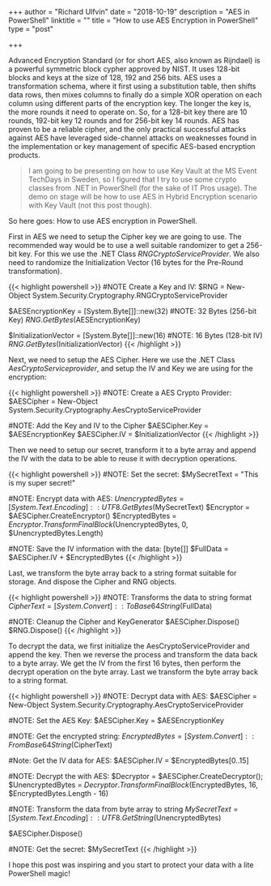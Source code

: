 +++
author = "Richard Ulfvin"
date = "2018-10-19"
description = "AES in PowerShell"
linktitle = ""
title = "How to use AES Encryption in PowerShell"
type = "post"

+++

Advanced Encryption Standard (or for short AES, also known as Rijndael) is a powerful symmetric block cypher approved by NIST. It uses 128-bit blocks and keys at the size of 128, 192 and 256 bits. 
AES uses a transformation schema, where it first using a substitution table, then shifts data rows, then mixes columns to finally do a simple XOR operation on each column using different parts of the encryption key. The longer the key is, the more rounds it need to operate on. So, for a 128-bit key there are 10 rounds, 192-bit key 12 rounds and for 256-bit key 14 rounds.
AES has proven to be a reliable cipher, and the only practical successful attacks against AES have leveraged side-channel attacks on weaknesses found in the implementation or key management of specific AES-based encryption products.

>I am going to be presenting on how to use Key Vault at the MS Event TechDays in Sweden, so I figured that I try to use some crypto classes from .NET in PowerShell (for the sake of IT Pros usage). The demo on stage will be how to use AES in Hybrid Encryption scenario with Key Vault (not this post though).

So here goes: How to use AES encryption in PowerShell.

First in AES we need to setup the Cipher key we are going to use. The recommended way would be to use a well suitable randomizer to get a 256-bit key. For this we use the .NET Class *RNGCryptoServiceProvider*. We also need to randomize the Initialization Vector (16 bytes for the Pre-Round transformation). 

{{< highlight powershell >}}
#NOTE Create a Key and IV:
$RNG = New-Object System.Security.Cryptography.RNGCryptoServiceProvider

$AESEncryptionKey     = [System.Byte[]]::new(32) #NOTE: 32 Bytes (256-bit Key)
$RNG.GetBytes($AESEncryptionKey)

$InitializationVector = [System.Byte[]]::new(16) #NOTE: 16 Bytes (128-bit IV)
$RNG.GetBytes($InitializationVector)
{{< /highlight >}}

Next, we need to setup the AES Cipher. Here we use the .NET Class *AesCryptoServiceprovider*, and setup the IV and Key we are using for the encryption:

{{< highlight powershell >}}
#NOTE: Create a AES Crypto Provider:
$AESCipher = New-Object System.Security.Cryptography.AesCryptoServiceProvider

#NOTE: Add the Key and IV to the Cipher
$AESCipher.Key        = $AESEncryptionKey
$AESCipher.IV         = $InitializationVector
{{< /highlight >}}

Then we need to setup our secret, transform it to a byte array and append the IV with the data to be able to reuse it with decryption operations.

{{< highlight powershell >}}
#NOTE: Set the secret:
$MySecretText         = "This is my super secret!"

#NOTE: Encrypt data with AES:
$UnencryptedBytes     = [System.Text.Encoding]::UTF8.GetBytes($MySecretText)
$Encryptor            = $AESCipher.CreateEncryptor()
$EncryptedBytes       = $Encryptor.TransformFinalBlock($UnencryptedBytes, 0, $UnencryptedBytes.Length)

#NOTE: Save the IV information with the data:
[byte[]] $FullData    = $AESCipher.IV + $EncryptedBytes
{{< /highlight >}}

Last, we transform the byte array back to a string format suitable for storage. And dispose the Cipher and RNG objects.

{{< highlight powershell >}}
#NOTE: Transforms the data to string format
$CipherText           = [System.Convert]::ToBase64String($FullData)

#NOTE: Cleanup the Cipher and KeyGenerator
$AESCipher.Dispose()
$RNG.Dispose()
{{< /highlight >}}

To decrypt the data, we first initialize the AesCryptoServiceProvider and append the key. Then we reverse the process and transform the data back to a byte array. We get the IV from the first 16 bytes, then perform the decrypt operation on the byte array. Last we transform the byte array back to a string format.

{{< highlight powershell >}}
#NOTE: Decrypt data with AES:
$AESCipher = New-Object System.Security.Cryptography.AesCryptoServiceProvider

#NOTE: Set the AES Key:
$AESCipher.Key        = $AESEncryptionKey

#NOTE: Get the encrypted string:
$EncryptedBytes       = [System.Convert]::FromBase64String($CipherText)

#Note: Get the IV data for AES:
$AESCipher.IV  = $EncryptedBytes[0..15]

#NOTE: Decrypt the with AES:
$Decryptor            = $AESCipher.CreateDecryptor();
$UnencryptedBytes     = $Decryptor.TransformFinalBlock($EncryptedBytes, 16, $EncryptedBytes.Length - 16)

#NOTE: Transform the data from byte array to string
$MySecretText         = [System.Text.Encoding]::UTF8.GetString($UnencryptedBytes)

$AESCipher.Dispose()

#NOTE: Get the secret:
$MySecretText
{{< /highlight >}}

I hope this post was inspiring and you start to protect your data with a lite PowerShell magic!